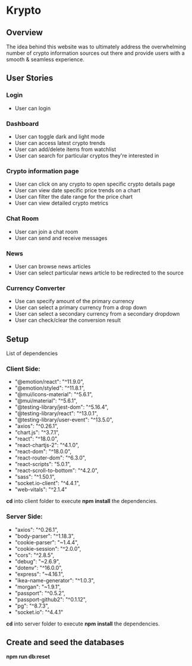 # Krypto

## Overview
The idea behind this website was to ultimately address the overwhelming number of crypto information sources out there and provide users with a smooth & seamless experience.

## User Stories

### Login
- User can login

### Dashboard
- User can toggle dark and light mode
- User can access latest crypto trends
- User can add/delete items from watchlist
- User can search for particular cryptos they're interested in

### Crypto information page
- User can click on any crypto to open specific crypto details page
- User can view date specific price trends on a chart
- User can filter the date range for the price chart 
- User can view detailed crypto metrics

### Chat Room 
- User can join a chat room
- User can send and receive messages

### News
- User can browse news articles
- User can select particular news article to be redirected to the source

### Currency Converter
- Use can specify amount of the primary currency
- User can select a primary currency from a drop down
- User can select a secondary currency from a  secondary  dropdown
- User can check/clear the conversion result


## Setup
List of dependencies

### Client Side:
- "@emotion/react": "^11.9.0",
- "@emotion/styled": "^11.8.1",
- "@mui/icons-material": "^5.6.1",
- "@mui/material": "^5.6.1",
- "@testing-library/jest-dom": "^5.16.4",
- "@testing-library/react": "^13.0.1",
- "@testing-library/user-event": "^13.5.0",
- "axios": "^0.26.1",
- "chart.js": "^3.7.1",
- "react": "^18.0.0",
- "react-chartjs-2": "^4.1.0",
- "react-dom": "^18.0.0",
- "react-router-dom": "^6.3.0",
- "react-scripts": "5.0.1",
- "react-scroll-to-bottom": "^4.2.0",
- "sass": "^1.50.1",
- "socket.io-client": "^4.4.1",
- "web-vitals": "^2.1.4"

**cd** into client folder to execute **npm** **install** the dependencies.


### Server Side:

- "axios": "^0.26.1",
- "body-parser": "^1.18.3",
- "cookie-parser": "~1.4.4",
- "cookie-session": "^2.0.0",
- "cors": "^2.8.5",
- "debug": "~2.6.9",
- "dotenv": "^16.0.0",
- "express": "~4.16.1",
- "ikea-name-generator": "^1.0.3",
- "morgan": "~1.9.1",
- "passport": "^0.5.2",
- "passport-github2": "^0.1.12",
- "pg": "^8.7.3",
- "socket.io": "^4.4.1"


**cd** into server folder to execute **npm** **install** the dependencies.


## Create and seed the databases
**npm run db:reset**
